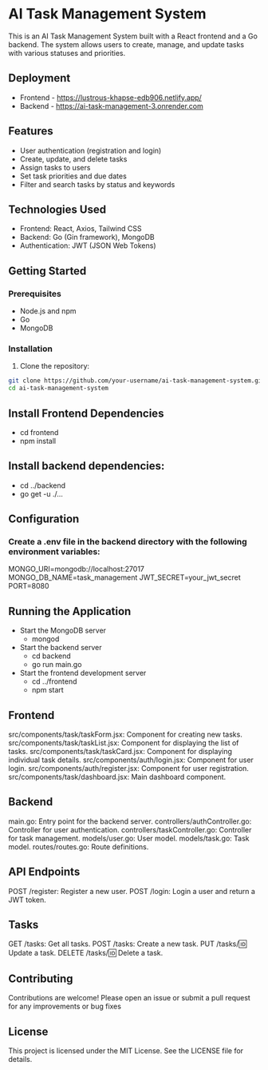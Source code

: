 # AI Task Management System

This is an AI Task Management System built with a React frontend and a Go backend. The system allows users to create, manage, and update tasks with various statuses and priorities.

## Deployment 
 - Frontend - https://lustrous-khapse-edb906.netlify.app/
 - Backend - https://ai-task-management-3.onrender.com

## Features

- User authentication (registration and login)
- Create, update, and delete tasks
- Assign tasks to users
- Set task priorities and due dates
- Filter and search tasks by status and keywords

## Technologies Used

- Frontend: React, Axios, Tailwind CSS
- Backend: Go (Gin framework), MongoDB
- Authentication: JWT (JSON Web Tokens)

## Getting Started

### Prerequisites

- Node.js and npm
- Go
- MongoDB

### Installation

1. Clone the repository:

```bash
git clone https://github.com/your-username/ai-task-management-system.git
cd ai-task-management-system
```

## Install Frontend Dependencies
 - cd frontend
 - npm install

## Install backend dependencies:
 - cd ../backend
 - go get -u ./...

## Configuration
### Create a .env file in the backend directory with the following environment      variables:

MONGO_URI=mongodb://localhost:27017
MONGO_DB_NAME=task_management
JWT_SECRET=your_jwt_secret
PORT=8080

## Running the Application

 - Start the MongoDB server
   - mongod
 - Start the backend server 
   - cd backend
   - go run main.go
 - Start the frontend development server
   - cd ../frontend
   - npm start

## Frontend 
src/components/task/taskForm.jsx: Component for creating new tasks.
src/components/task/taskList.jsx: Component for displaying the list of tasks.
src/components/task/taskCard.jsx: Component for displaying individual task details.
src/components/auth/login.jsx: Component for user login.
src/components/auth/register.jsx: Component for user registration.
src/components/task/dashboard.jsx: Main dashboard component.

## Backend

main.go: Entry point for the backend server.
controllers/authController.go: Controller for user authentication.
controllers/taskController.go: Controller for task management.
models/user.go: User model.
models/task.go: Task model.
routes/routes.go: Route definitions.

## API Endpoints 

POST /register: Register a new user.
POST /login: Login a user and return a JWT token.

## Tasks
GET /tasks: Get all tasks.
POST /tasks: Create a new task.
PUT /tasks/:id: Update a task.
DELETE /tasks/:id: Delete a task.

## Contributing 

Contributions are welcome! Please open an issue or submit a pull request for any improvements or bug fixes

## License 

This project is licensed under the MIT License. See the LICENSE file for details.